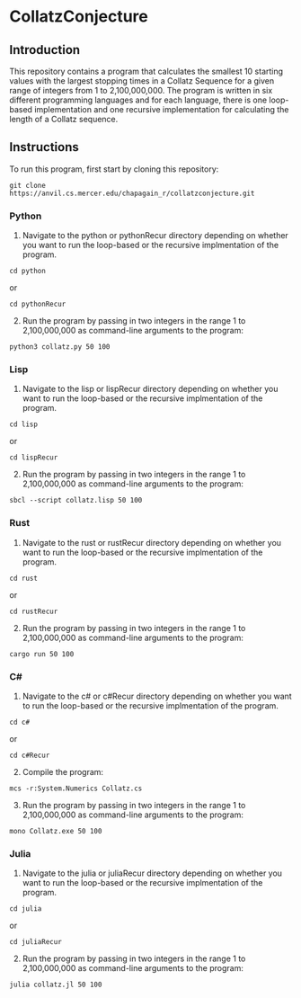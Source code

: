 # CollatzConjecture

## Introduction
This repository contains a program that calculates the smallest 10 starting values with the largest stopping times in a Collatz Sequence for a given range of integers from 1 to 2,100,000,000. The program is written in six different programming languages and for each language, there is one loop-based implementation and one recursive implementation for calculating the length of a Collatz sequence.

## Instructions

To run this program, first start by cloning this repository:
```
git clone https://anvil.cs.mercer.edu/chapagain_r/collatzconjecture.git
```

### Python
1. Navigate to the python or pythonRecur directory depending on whether you want to run the loop-based or the recursive implmentation of the program.
```
cd python
```
or
```
cd pythonRecur
```
2. Run the program by passing in two integers in the range 1 to 2,100,000,000 as command-line arguments to the program:
```
python3 collatz.py 50 100
```

### Lisp
1. Navigate to the lisp or lispRecur directory depending on whether you want to run the loop-based or the recursive implmentation of the program.
```
cd lisp
```
or
```
cd lispRecur
```
2. Run the program by passing in two integers in the range 1 to 2,100,000,000 as command-line arguments to the program:
```
sbcl --script collatz.lisp 50 100
```

### Rust
1. Navigate to the rust or rustRecur directory depending on whether you want to run the loop-based or the recursive implmentation of the program.
```
cd rust
```
or
```
cd rustRecur
```
2. Run the program by passing in two integers in the range 1 to 2,100,000,000 as command-line arguments to the program:
```
cargo run 50 100
```

### C#
1. Navigate to the c# or c#Recur directory depending on whether you want to run the loop-based or the recursive implmentation of the program.
```
cd c#
```
or
```
cd c#Recur
```
2. Compile the program:
```
mcs -r:System.Numerics Collatz.cs
```
3. Run the program by passing in two integers in the range 1 to 2,100,000,000 as command-line arguments to the program:
```
mono Collatz.exe 50 100
```

### Julia
1. Navigate to the julia or juliaRecur directory depending on whether you want to run the loop-based or the recursive implmentation of the program.
```
cd julia
```
or
```
cd juliaRecur
```
2. Run the program by passing in two integers in the range 1 to 2,100,000,000 as command-line arguments to the program:
```
julia collatz.jl 50 100
```

